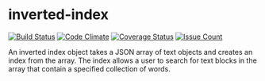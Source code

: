 # inverted-index


[![Build Status](https://travis-ci.org/aezumezu/inverted-index.svg?branch=develop)](https://travis-ci.org/aezumezu/inverted-index)  [![Code Climate](https://codeclimate.com/github/aezumezu/inverted-index/badges/gpa.svg)](https://codeclimate.com/github/aezumezu/inverted-index)  [![Coverage Status](https://coveralls.io/repos/github/aezumezu/inverted-index/badge.svg?branch=master)](https://coveralls.io/github/aezumezu/inverted-index?branch=master)  [![Issue Count](https://codeclimate.com/github/aezumezu/inverted-index/badges/issue_count.svg)](https://codeclimate.com/github/aezumezu/inverted-index)

An inverted index object takes a JSON array of text objects and creates
an index from the array. The index allows a user to search for text blocks in the array that contain
a specified collection of words.